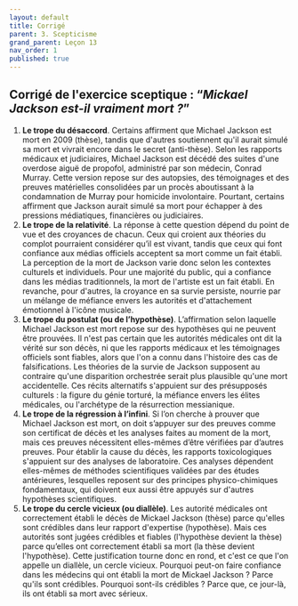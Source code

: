 ```yaml
---
layout: default
title: Corrigé
parent: 3. Scepticisme
grand_parent: Leçon 13
nav_order: 1
published: true
---
```

## Corrigé de l'exercice sceptique : “*Mickael Jackson est-il vraiment mort ?*”

1.  **Le trope du désaccord**. Certains affirment que Michael Jackson est mort en 2009 (thèse), tandis que d'autres soutiennent qu'il aurait simulé sa mort et vivrait encore dans le secret (anti-thèse). Selon les rapports médicaux et judiciaires, Michael Jackson est décédé des suites d'une overdose aiguë de propofol, administré par son médecin, Conrad Murray. Cette version repose sur des autopsies, des témoignages et des preuves matérielles consolidées par un procès aboutissant à la condamnation de Murray pour homicide involontaire. Pourtant, certains affirment que Jackson aurait simulé sa mort pour échapper à des pressions médiatiques, financières ou judiciaires.
2.  **Le trope de la relativité**. La réponse à cette question dépend du point de vue et des croyances de chacun. Ceux qui croient aux théories du complot pourraient considérer qu’il est vivant, tandis que ceux qui font confiance aux médias officiels acceptent sa mort comme un fait établi. La perception de la mort de Jackson varie donc selon les contextes culturels et individuels. Pour une majorité du public, qui a confiance dans les médias traditionnels, la mort de l'artiste est un fait établi. En revanche, pour d'autres, la croyance en sa survie persiste, nourrie par un mélange de méfiance envers les autorités et d'attachement émotionnel à l'icône musicale.
3.  **Le trope du postulat (ou de l’hypothèse)**. L’affirmation selon laquelle Michael Jackson est mort repose sur des hypothèses qui ne peuvent être prouvées. Il n'est pas certain que les autorités médicales ont dit la vérité sur son décès, ni que les rapports médicaux et les témoignages officiels sont fiables, alors que l'on a connu dans l'histoire des cas de falsifications. Les théories de la survie de Jackson supposent au contraire qu'une disparition orchestrée serait plus plausible qu'une mort accidentelle. Ces récits alternatifs s'appuient sur des présupposés culturels : la figure du génie torturé, la méfiance envers les élites médicales, ou l'archétype de la résurrection messianique. 
4.  **Le trope de la régression à l’infini**. Si l’on cherche à prouver que Michael Jackson est mort, on doit s’appuyer sur des preuves comme son certificat de décès et les analyses faites au moment de la mort, mais ces preuves nécessitent elles-mêmes d’être vérifiées par d’autres preuves. Pour établir la cause du décès, les rapports toxicologiques s'appuient sur des analyses de laboratoire. Ces analyses dépendent elles-mêmes de méthodes scientifiques validées par des études antérieures, lesquelles reposent sur des principes physico-chimiques fondamentaux, qui doivent eux aussi être appuyés sur d'autres hypothèses scientifiques. 
5.  **Le trope du cercle vicieux (ou diallèle)**. Les autorité médicales ont correctement établi le décès de Mickael Jackson (thèse) parce qu'elles sont crédibles dans leur rapport d'expertise (hypothèse). Mais ces autorités sont jugées crédibles et fiables (l'hypothèse devient la thèse) parce qu’elles ont correctement établi sa mort (la thèse devient l'hypothèse). Cette justification tourne donc en rond, et c'est ce que l'on appelle un diallèle, un cercle vicieux. Pourquoi peut-on faire confiance dans les médecins qui ont établi la mort de Mickael Jackson ? Parce qu'ils sont crédibles. Pourquoi sont-ils crédibles ? Parce que, ce jour-là, ils ont établi sa mort avec sérieux.